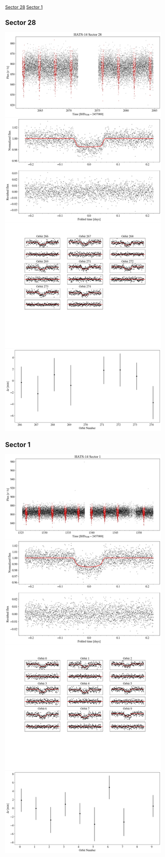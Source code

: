 [Sector 28](#sector28)
[Sector 1](#sector1)

<a name = "sector28"></a>
## Sector 28
![alt text](/tt/HATS-14_Sector_28/HATS-14_Sector_28_a_TimeSeries.png)
![alt text](/tt/HATS-14_Sector_28/HATS-14_Sector_28_b_FoldedLightCurve.png)
![alt text](/tt/HATS-14_Sector_28/HATS-14_Sector_28_b_IndividualTransitsWithFit.png)
![alt text](/tt/HATS-14_Sector_28/HATS-14_Sector_28_c_TimingResiduals.png)

<a name = "sector1"></a>
## Sector 1
![alt text](/tt/HATS-14_Sector_1/HATS-14_Sector_1_a_TimeSeries.png)
![alt text](/tt/HATS-14_Sector_1/HATS-14_Sector_1_b_FoldedLightCurve.png)
![alt text](/tt/HATS-14_Sector_1/HATS-14_Sector_1_b_IndividualTransitsWithFit.png)
![alt text](/tt/HATS-14_Sector_1/HATS-14_Sector_1_c_TimingResiduals.png)

